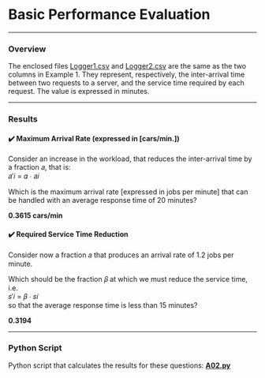 # Basic Performance Evaluation
___

### Overview
The enclosed files [Logger1.csv](Logger1.csv) and [Logger2.csv](Logger2.csv) are the same as the two columns in Example 1. They represent, respectively, the inter-arrival time between two requests to a server, and the service time required by each request. The value is expressed in minutes.

---

### Results

#### ✔️ Maximum Arrival Rate (expressed in [cars/min.])
Consider an increase in the workload, that reduces the inter-arrival time by a fraction 𝑎, that is:  
𝑎′𝑖 = 𝛼 ∙ 𝑎𝑖  

Which is the maximum arrival rate [expressed in jobs per minute] that can be handled with an average response time of 20 minutes?  

**0.3615 cars/min**

#### ✔️ Required Service Time Reduction
Consider now a fraction 𝑎 that produces an arrival rate of 1.2 jobs per minute.

Which should be the fraction 𝛽 at which we must reduce the service time, i.e.  
𝑠′𝑖 = 𝛽 ∙ 𝑠𝑖  
so that the average response time is less than 15 minutes?  

**0.3194**

---

### Python Script

Python script that calculates the results for these questions: [**A02.py**](A02.py)
